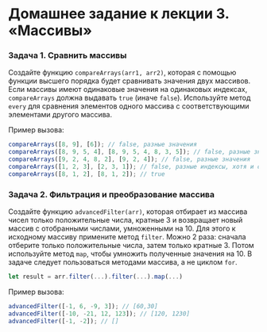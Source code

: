 # Домашнее задание к лекции 3. «Массивы»

### Задача 1. Сравнить массивы

Создайте функцию `compareArrays(arr1, arr2)`, которая с помощью функции высшего порядка будет сравнивать значения двух массивов. Если массивы имеют одинаковые значения на одинаковых индексах, `compareArrays` должна выдавать `true` (иначе `false`). Используйте метод `every` для сравнения элементов одного массива с соответствующими элементами другого массива.

Пример вызова:

```javascript
compareArrays([8, 9], [6]); // false, разные значения
compareArrays([8, 9, 5, 4], [8, 9, 5, 4, 8, 3, 5]); // false, разные значения
compareArrays([9, 2, 4, 8, 2], [9, 2, 4]); // false, разные значения
compareArrays([1, 2, 3], [2, 3, 1]); // false, разные индексы, хотя и одинаковые значения
compareArrays([8, 1, 2], [8, 1, 2]); // true
```

### Задача 2. Фильтрация и преобразование массива

Создайте функцию `advancedFilter(arr)`, которая отбирает из массива чисел только положительные числа, кратные 3 и возвращает новый массив с отобранными числами, умноженными на 10. Для этого к исходному массиву примените метод `filter`. Можно 2 раза: сначала отберите только положительные числа, затем только кратные 3. Потом используйте метод `map`, чтобы умножить полученные значения на 10. В задаче следует пользоваться методами массива, а не циклом `for`.

```js
let result = arr.filter(...).filter(...).map(...)
```

Пример вызова:

```javascript
advancedFilter([-1, 6, -9, 3]); // [60,30]
advancedFilter([-10, -21, 12, 123]); // [120, 1230]
advancedFilter([-1, -2]); // []
```
